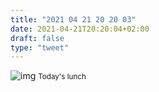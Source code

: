 ```yaml
---
title: "2021 04 21 20 20 03"
date: 2021-04-21T20:20:04+02:00
draft: false
type: "tweet"
---
```


![img](/img/IMG_1461.JPG)
<small>Today's lunch</small>
